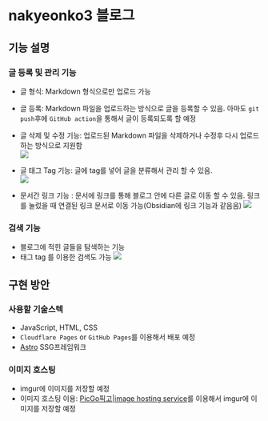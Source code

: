 # nakyeonko3 블로그

## 기능 설명

### 글 등록 및 관리 기능

- 글 형식: Markdown 형식으로만 업로드 가능
- 글 등록: Markdown 파일을 업로드하는 방식으로 글을 등록할 수 있음. 아마도 `git push`후에 `GitHub action`을 통해서 글이 등록되도록 할 예정
- 글 삭제 및 수정 기능: 업로드된 Markdown 파일을 삭제하거나 수정후 다시 업로드하는 방식으로 지원함 <br/>
  ![](https://i.imgur.com/zzahd7c.png)

- 글 태그 Tag 기능: 글에 tag를 넣어 글을 분류해서 관리 할 수 있음.<br/>
  ![](https://i.imgur.com/OWnLXLY.png)

- 문서간 링크 기능 : 문서에 링크를 통해 블로그 안에 다른 글로 이동 할 수 있음. 링크를 눌렀을 때 연결된 링크 문서로 이동 가능(Obsidian에 링크 기능과 같음음)
  ![](https://i.imgur.com/kMWky9O.png)

### 검색 기능

- 블로그에 적힌 글들을 탐색하는 기능
- 태그 tag 를 이용한 검색도 가능
  ![](https://i.imgur.com/lGdcuiD.png)

## 구현 방안

### 사용할 기술스텍

- JavaScript, HTML, CSS
- `Cloudflare Pages` or `GitHub Pages`를 이용해서 배포 예정
- [Astro](https://astro.build/) SSG프레임워크

### 이미지 호스팅

- imgur에 이미지를 저장할 예정
- 이미지 호스팅 이용: [PicGo픽고|image hosting service](https://marketplace.visualstudio.com/items?itemName=Spades.vs-picgo)를 이용해서 imgur에 이미지를 저장할 예정

